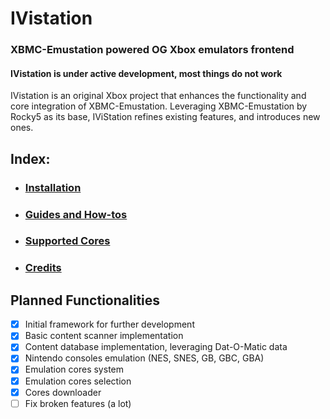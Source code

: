 # IVistation

### XBMC-Emustation powered OG Xbox emulators frontend
#### IVistation is under active development, most things do not work


IVistation is an original Xbox project that enhances the functionality and core integration of XBMC-Emustation.
Leveraging XBMC-Emustation by Rocky5 as its base, IViStation refines existing features, and introduces new ones.
 
## Index:
 * ### [Installation](docs/guides/Installation.md)
 * ### [Guides and How-tos](docs/guides/README.md)
 * ### [Supported Cores](docs/Cores.tsv)
 * ### [Credits](docs/Credits.md)

## Planned Functionalities

- [x] Initial framework for further development
- [x] Basic content scanner implementation
- [x] Content database implementation, leveraging Dat-O-Matic data
- [x] Nintendo consoles emulation (NES, SNES, GB, GBC, GBA)
- [x] Emulation cores system
- [x] Emulation cores selection
- [x] Cores downloader
- [ ] Fix broken features (a lot)
